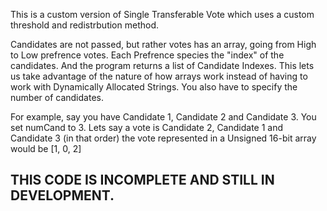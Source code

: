 This is a custom version of Single Transferable Vote which uses a custom threshold and redistrbution method.

Candidates are not passed, but rather votes has an array, going from High to Low prefrence votes. Each Prefrence species the "index" of the candidates. And the program returns a list of Candidate Indexes. This lets us take advantage of the nature of how arrays work instead of having to work with Dynamically Allocated Strings. You also have to specify the number of candidates.

For example, say you have Candidate 1, Candidate 2 and Candidate 3. You set numCand to 3. Lets say a vote is Candidate 2, Candidate 1 and Candidate 3 (in that order) the vote represented in a Unsigned 16-bit array would be [1, 0, 2]

## THIS CODE IS INCOMPLETE AND STILL IN DEVELOPMENT.
